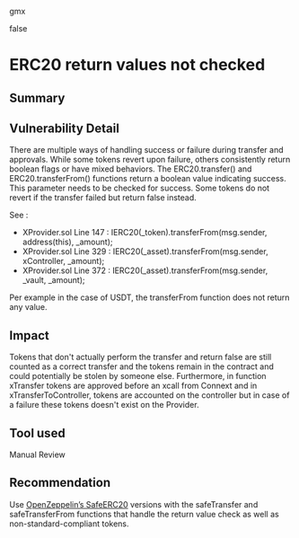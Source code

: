 gmx

false

# ERC20 return values not checked

## Summary



## Vulnerability Detail
There are multiple ways of handling success or failure during transfer and approvals. While some tokens revert upon failure, others consistently return boolean flags or have mixed behaviors.
The ERC20.transfer() and ERC20.transferFrom() functions return a boolean value indicating success. This parameter needs to be checked for success.
Some tokens do not revert if the transfer failed but return false instead.

See : 
- XProvider.sol Line 147 : IERC20(_token).transferFrom(msg.sender, address(this), _amount);
- XProvider.sol Line 329 : IERC20(_asset).transferFrom(msg.sender, xController, _amount);
- XProvider.sol Line 372 : IERC20(_asset).transferFrom(msg.sender, _vault, _amount);

Per example in the case of USDT, the transferFrom function does not return any value.

## Impact
Tokens that don't actually perform the transfer and return false are still counted as a correct transfer and the tokens remain in the  contract and could potentially be stolen by someone else.
Furthermore, in function xTransfer tokens are approved before an xcall from Connext and in xTransferToController, tokens are accounted on the controller but in case of a failure these tokens doesn't exist on the Provider.

## Tool used

Manual Review

## Recommendation
Use [OpenZeppelin’s SafeERC20](https://github.com/OpenZeppelin/openzeppelin-contracts/blob/release-v4.1/contracts/token/ERC20/utils/SafeERC20.sol#L74) versions with the safeTransfer and safeTransferFrom functions that handle the return value check as well as non-standard-compliant tokens.
